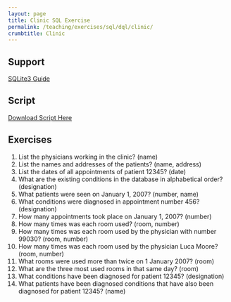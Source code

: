 ```yaml
---
layout: page
title: Clinic SQL Exercise
permalink: /teaching/exercises/sql/dql/clinic/
crumbtitle: Clinic
---
```


## Support

[SQLite3 Guide](/teaching/exercises/sql/sqlite/)


## Script

[Download Script Here](/teaching/exercises/sql/dql/scripts/clinic.sql)

## Exercises

1. List the physicians working in the clinic? (name)
2. List the names and addresses of the patients? (name, address)
3. List the dates of all appointments of patient 12345? (date)
4. What are the existing conditions in the database in alphabetical order? (designation)
5. What patients were seen on January 1, 2007? (number, name)
6. What conditions were diagnosed in appointment number 456? (designation)
7. How many appointments took place on January 1, 2007? (number)
8. How many times was each room used? (room, number)
9. How many times was each room used by the physician with number 99030? (room, number)
10. How many times was each room used by the physician Luca Moore? (room, number)
11. What rooms were used more than twice on 1 January 2007? (room)
12. What are the three most used rooms in that same day? (room)
13. What conditions have been diagnosed for patient 12345? (designation)
14. What patients have been diagnosed conditions that have also been diagnosed for patient 12345? (name)


